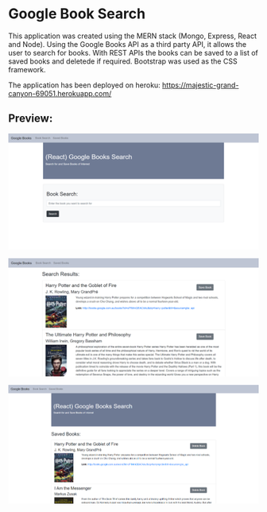 # Google Book Search

This application was created using the MERN stack (Mongo, Express, React and Node). Using the Google Books API as a third party API, it allows the user to search for books. With REST APIs the books can be saved to a list of saved books and deletede if required.
Bootstrap was used as the CSS framework. 

The application has been deployed on heroku: https://majestic-grand-canyon-69051.herokuapp.com/

## Preview: 

![initialView](client/assets/initialView.PNG)

![searchView](client/assets/searchView.PNG)

![savedView](client/assets/savedView.PNG)
